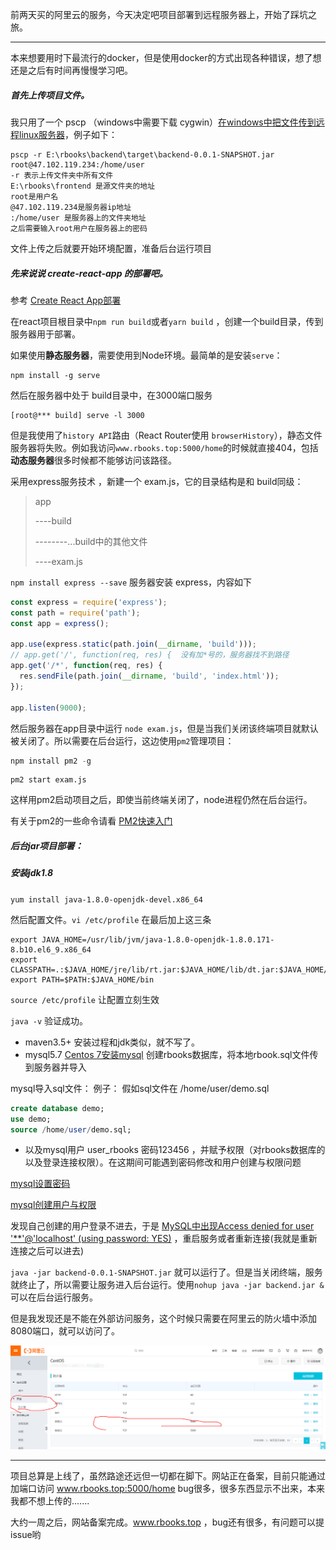 前两天买的阿里云的服务，今天决定吧项目部署到远程服务器上，开始了踩坑之旅。

---

本来想要用时下最流行的docker，但是使用docker的方式出现各种错误，想了想还是之后有时间再慢慢学习吧。

##### 首先上传项目文件。

我只用了一个 pscp （windows中需要下载 cygwin）[在windows中把文件传到远程linux服务器](https://blog.csdn.net/onlyanyz/article/details/18663761)，例子如下：

```
pscp -r E:\rbooks\backend\target\backend-0.0.1-SNAPSHOT.jar  root@47.102.119.234:/home/user
-r 表示上传文件夹中所有文件   
E:\rbooks\frontend 是源文件夹的地址
root是用户名
@47.102.119.234是服务器ip地址
:/home/user 是服务器上的文件夹地址
之后需要输入root用户在服务器上的密码
```

文件上传之后就要开始环境配置，准备后台运行项目



##### 先来说说 create-react-app 的部署吧。

参考 [Create React App部署](https://www.html.cn/create-react-app/docs/deployment/)

在react项目根目录中`npm run build`或者`yarn build` ，创建一个build目录，传到服务器用于部署。

如果使用**静态服务器**，需要使用到Node环境。最简单的是安装`serve`：

```
npm install -g serve
```

然后在服务器中处于 build目录中，在3000端口服务

```
[root@*** build] serve -l 3000
```

但是我使用了`history API`路由（React Router使用 `browserHistory`），静态文件服务器将失败。例如我访问` www.rbooks.top:5000/home `的时候就直接404，包括**动态服务器**很多时候都不能够访问该路径。

采用express服务技术 ，新建一个 exam.js，它的目录结构是和 build同级：

>app
>
>----build
>
>--------...build中的其他文件
>
>----exam.js

`npm install express --save` 服务器安装 express，内容如下

```js
const express = require('express');
const path = require('path');
const app = express();

app.use(express.static(path.join(__dirname, 'build')));
// app.get('/', function(req, res) {  没有加*号的，服务器找不到路径 
app.get('/*', function(req, res) {
  res.sendFile(path.join(__dirname, 'build', 'index.html'));
});

app.listen(9000);
```

然后服务器在app目录中运行 `node exam.js`，但是当我们关闭该终端项目就默认被关闭了。所以需要在后台运行，这边使用`pm2`管理项目：

```js
npm install pm2 -g
```

```
pm2 start exam.js
```

这样用pm2启动项目之后，即使当前终端关闭了，node进程仍然在后台运行。

有关于pm2的一些命令请看 [PM2快速入门](https://pm2.io/doc/zh/runtime/quick-start/)



##### 后台jar项目部署： 

##### 安装jdk1.8

 `yum install java-1.8.0-openjdk-devel.x86_64 `

然后配置文件。`vi /etc/profile` 在最后加上这三条

```
export JAVA_HOME=/usr/lib/jvm/java-1.8.0-openjdk-1.8.0.171-8.b10.el6_9.x86_64
export CLASSPATH=.:$JAVA_HOME/jre/lib/rt.jar:$JAVA_HOME/lib/dt.jar:$JAVA_HOME/lib/tools.jar
export PATH=$PATH:$JAVA_HOME/bin
```

`source /etc/profile` 让配置立刻生效

`java -v` 验证成功。

- maven3.5+ 安装过程和jdk类似，就不写了。
- mysql5.7 [Centos 7安装mysql](https://www.jianshu.com/p/7cccdaa2d177)  创建rbooks数据库，将本地rbook.sql文件传到服务器并导入

mysql导入sql文件： 例子： 假如sql文件在 /home/user/demo.sql

```sql
create database demo;
use demo;
source /home/user/demo.sql;
```

- 以及mysql用户 user_rbooks  密码123456  ，并赋予权限（对rbooks数据库的以及登录连接权限）。在这期间可能遇到密码修改和用户创建与权限问题

[mysql设置密码](https://blog.csdn.net/kuluzs/article/details/51924374)

[mysql创建用户与权限](https://blog.csdn.net/DoneSpeak/article/details/55548779)

发现自己创建的用户登录不进去，于是 [MySQL中出现Access denied for user '**'@'localhost' (using password: YES)](https://blog.csdn.net/love_taylor/article/details/77198850) ，重启服务或者重新连接(我就是重新连接之后可以进去)



`java -jar backend-0.0.1-SNAPSHOT.jar` 就可以运行了。但是当关闭终端，服务就终止了，所以需要让服务进入后台运行。使用`nohup java -jar backend.jar &` 可以在后台运行服务。

但是我发现还是不能在外部访问服务，这个时候只需要在阿里云的防火墙中添加8080端口，就可以访问了。

 <img src="https://github.com/krystalics/krystalics.github.io/blob/master/_posts/img/43.png?raw=true"> 



---

项目总算是上线了，虽然路途还远但一切都在脚下。网站正在备案，目前只能通过加端口访问 www.rbooks.top:5000/home bug很多，很多东西显示不出来，本来我都不想上传的.......



大约一周之后，网站备案完成。www.rbooks.top ，bug还有很多，有问题可以提issue哟









